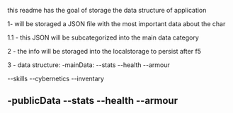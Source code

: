 this readme has the goal of storage the data structure of application

1- will be storaged a JSON file with the most important data about the char

1.1 - this JSON will be subcategorized into the main data category

2 - the info will be storaged into the localstorage to persist after f5

3 - data structure:
  -mainData:
  --stats
  --health
  --armour


  --skills
  --cybernetics
  --inventary


-publicData
--stats
--health
--armour
--
